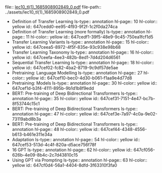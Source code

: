 file:: [lec10_tl(1)_1685908902849_0.pdf](../assets/lec10_tl(1)_1685908902849_0.pdf)
file-path:: ../assets/lec10_tl(1)_1685908902849_0.pdf

- Definition of Transfer Learning
  ls-type:: annotation
  hl-page:: 10
  hl-color:: yellow
  id:: 647cedd0-ee95-4f93-9f2f-1c2f0da274ca
- Definition of Transfer Learning (more formally)
  ls-type:: annotation
  hl-page:: 11
  hl-color:: yellow
  id:: 647cedf1-39f5-48e9-9c45-750ea1fcf1d5
- Transfer Learning Variants
  ls-type:: annotation
  hl-page:: 15
  hl-color:: yellow
  id:: 647ceea5-8972-4f5f-835e-93c938e98b68
- Transfer Learning Taxonomy
  ls-type:: annotation
  hl-page:: 16
  hl-color:: yellow
  id:: 647ceefa-4ee3-482b-8ed1-7d4d204d6561
- Sequential Transfer Learning
  ls-type:: annotation
  hl-page:: 18
  hl-color:: yellow
  id:: 647cef02-fc82-4ba2-8719-9c9df57de5ae
- Pretraining: Language Modelling
  ls-type:: annotation
  hl-page:: 27
  hl-color:: yellow
  id:: 647cef10-bec0-4d30-b061-f1aa9e4d77d8
- Pretraining: Models
  ls-type:: annotation
  hl-page:: 30
  hl-color:: yellow
  id:: 647cef1d-b3f4-4111-895b-9b1d1b8f9edd
- BERT: Pre-training of Deep Bidirectional Transformers
  ls-type:: annotation
  hl-page:: 35
  hl-color:: yellow
  id:: 647cef31-7151-4e47-bc7b-8f53744c15c1
- BERT: Pre-training of Deep Bidirectional Transformers
  ls-type:: annotation
  hl-page:: 47
  hl-color:: yellow
  id:: 647cef3e-7a97-4c0a-9e02-73119abd8b3a
- BERT: Pre-training of Deep Bidirectional Transformers
  ls-type:: annotation
  hl-page:: 48
  hl-color:: yellow
  id:: 647cef44-4348-4556-b613-b461e311e34a
- Adaptation
  ls-type:: annotation
  hl-page:: 54
  hl-color:: yellow
  id:: 647cef53-513d-4c4f-820a-d5ace756f78f
- 16 GPT
  ls-type:: annotation
  hl-page:: 62
  hl-color:: yellow
  id:: 647cf056-626b-4e09-8b4c-2c7d43810c15
- Using GPT via Prompting
  ls-type:: annotation
  hl-page:: 63
  hl-color:: yellow
  id:: 647cf0d4-56a1-4404-8dfd-3f63310f3fa0
